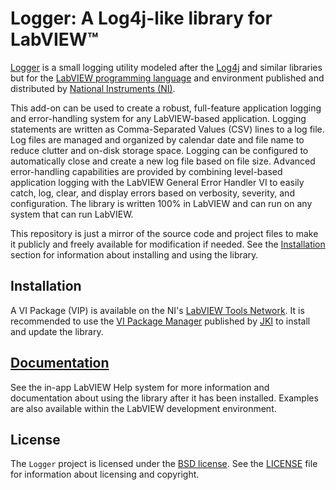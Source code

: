 # Logger: A Log4j-like library for LabVIEW&trade;

[Logger](http://sine.ni.com/nips/cds/view/p/lang/en/nid/215388) is a small logging utility modeled after the [Log4j](http://logging.apache.org) and similar libraries but for the [LabVIEW programming language](http://www.ni.com/labview) and environment published and distributed by [National Instruments (NI)](http://www.ni.com). 

This add-on can be used to create a robust, full-feature application logging and error-handling system for any LabVIEW-based application. Logging statements are written as Comma-Separated Values (CSV) lines to a log file. Log files are managed and organized by calendar date and file name to reduce clutter and on-disk storage space. Logging can be configured to automatically close and create a new log file based on file size. Advanced error-handling capabilities are provided by combining level-based application logging with the LabVIEW General Error Handler VI to easily catch, log, clear, and display errors based on verbosity, severity, and configuration. The library is written 100% in LabVIEW and can run on any system that can run LabVIEW.

This repository is just a mirror of the source code and project files to make it publicly and freely available for modification if needed. See the [Installation](#installation) section for information about installing and using the library.

## Installation

A VI Package (VIP) is available on the NI's [LabVIEW Tools Network](http://www.ni.com/labview-tools-network/). It is recommended to use the [VI Package Manager](https://vipm.jki.net/) published by [JKI](http://jki.net/) to install and update the library.

## [Documentation](https://help.fieldrndservices.com/logger)

See the in-app LabVIEW Help system for more information and documentation about using the library after it has been installed. Examples are also available within the LabVIEW development environment.

## License

The `Logger` project is licensed under the [BSD license](https://opensource.org/licenses/BSD-3-Clause). See the [LICENSE](https://github.com/fieldrndservices/logger/blob/master/LICENSE) file for information about licensing and copyright.

